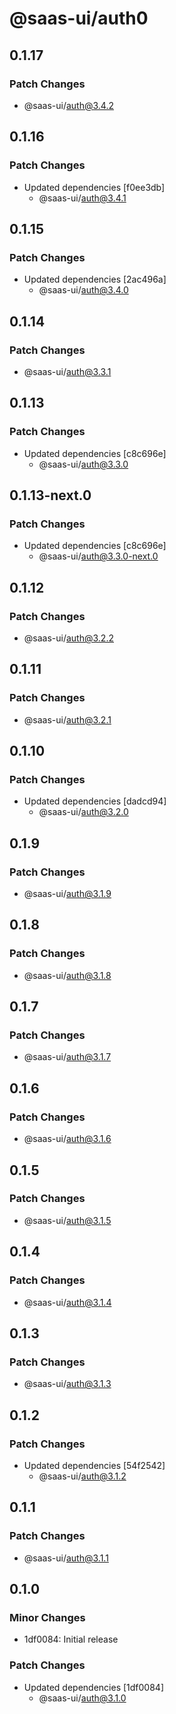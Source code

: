 # @saas-ui/auth0

## 0.1.17

### Patch Changes

- @saas-ui/auth@3.4.2

## 0.1.16

### Patch Changes

- Updated dependencies [f0ee3db]
  - @saas-ui/auth@3.4.1

## 0.1.15

### Patch Changes

- Updated dependencies [2ac496a]
  - @saas-ui/auth@3.4.0

## 0.1.14

### Patch Changes

- @saas-ui/auth@3.3.1

## 0.1.13

### Patch Changes

- Updated dependencies [c8c696e]
  - @saas-ui/auth@3.3.0

## 0.1.13-next.0

### Patch Changes

- Updated dependencies [c8c696e]
  - @saas-ui/auth@3.3.0-next.0

## 0.1.12

### Patch Changes

- @saas-ui/auth@3.2.2

## 0.1.11

### Patch Changes

- @saas-ui/auth@3.2.1

## 0.1.10

### Patch Changes

- Updated dependencies [dadcd94]
  - @saas-ui/auth@3.2.0

## 0.1.9

### Patch Changes

- @saas-ui/auth@3.1.9

## 0.1.8

### Patch Changes

- @saas-ui/auth@3.1.8

## 0.1.7

### Patch Changes

- @saas-ui/auth@3.1.7

## 0.1.6

### Patch Changes

- @saas-ui/auth@3.1.6

## 0.1.5

### Patch Changes

- @saas-ui/auth@3.1.5

## 0.1.4

### Patch Changes

- @saas-ui/auth@3.1.4

## 0.1.3

### Patch Changes

- @saas-ui/auth@3.1.3

## 0.1.2

### Patch Changes

- Updated dependencies [54f2542]
  - @saas-ui/auth@3.1.2

## 0.1.1

### Patch Changes

- @saas-ui/auth@3.1.1

## 0.1.0

### Minor Changes

- 1df0084: Initial release

### Patch Changes

- Updated dependencies [1df0084]
  - @saas-ui/auth@3.1.0
